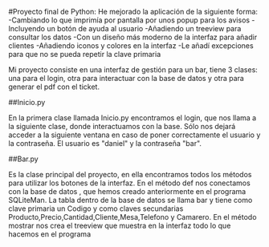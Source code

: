 #Proyecto final de Python:
He mejorado la aplicación de la siguiente forma: 
                                      -Cambiando lo que imprimía por pantalla por unos popup para los avisos 
                                      -Incluyendo un botón de ayuda al usuario 
                                      -Añadiendo un treeview para consultar los datos 
                                      -Con un diseño más moderno de la interfaz para añadir clientes 
                                      -Añadiendo iconos y colores en la interfaz 
                                      -Le añadí excepciones para que no se pueda repetir la clave primaria
                                      
                                      
Mi proyecto consiste en una interfaz de gestión para un bar, tiene 3 clases: una para el login, otra para interactuar con la base de datos y otra para generar el pdf con el ticket.


##Inicio.py


En la primera clase llamada Inicio.py encontramos el login, que nos llama a la siguiente clase, donde interactuamos con la base. Sólo nos dejará acceder a la siguiente ventana en caso de poner correctamente el usuario y la contraseña. El usuario es "daniel" y la contraseña "bar".


##Bar.py


Es la clase principal del proyecto, en ella encontramos todos los métodos para utilizar los botones de la interfaz. 
En el método def nos conectamos con la base de datos , que hemos creado anteriormente en el programa SQLiteMan. La tabla dentro de la base de datos se llama bar y tiene como clave primaria un Codigo y como claves secundarias Producto,Precio,Cantidad,Cliente,Mesa,Telefono y Camarero. 
En el método mostrar nos crea el treeview que muestra en la interfaz todo lo que hacemos en el programa
